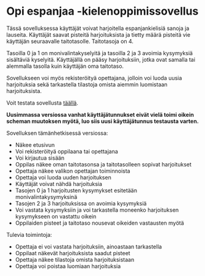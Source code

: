 # Opi espanjaa -kielenoppimissovellus

Tässä sovelluksessa käyttäjät voivat harjoitella espanjankielisiä sanoja ja lauseita. Käyttäjät saavat pisteitä harjoituksista ja tietty määrä pisteitä vie käyttäjän seuraavalle taitotasolle. Taitotasoja on 4.

Tasoilla 0 ja 1 on monivalintakyselyitä ja tasoilla 2 ja 3 avoimia kysymyksiä sisältäviä kyselyitä. Käyttäjällä on pääsy harjoituksiin, jotka ovat samalla tai alemmalla tasolla kuin käyttäjän oma taitotaso.

Sovellukseen voi myös rekisteröityä opettajana, jolloin voi luoda uusia harjoituksia sekä tarkastella tilastoja omista aiemmin luomistaan harjoituksista. 

Voit testata sovellusta [täällä](https://tsoha-language-learning.herokuapp.com/).

**Uusimmassa versiossa vanhat käyttäjätunnukset eivät vielä toimi oikein scheman muutoksen myötä, luo siis uusi käyttäjätunnus testausta varten.**

Sovelluksen tämänhetkisessä versiossa:
- Näkee etusivun
- Voi rekisteröityä oppilaana tai opettajana
- Voi kirjautua sisään
- Oppilas näkee oman taitotasonsa ja taitotasolleen sopivat harjoitukset
- Opettaja näkee valikon opettajan toiminnoista
- Opettaja voi luoda uuden harjoituksen
- Käyttäjät voivat nähdä harjoituksia
- Tasojen 0 ja 1 harjoitusten kysymykset esitetään monivalintakysymyksinä
- Tasojen 2 ja 3 harjoituksissa on avoimia kysymyksiä
- Voi vastata kysymyksiin ja voi tarkastella moneenko harjoituksen kysymykseen on vastattu oikein
- Oppilaiden pisteet ja taitotaso nousevat oikeiden vastausten myötä

Tulevia toimintoja:
- Opettaja ei voi vastata harjoituksiin, ainoastaan tarkastella
- Oppilaat näkevät harjoituksista saadut pisteet
- Opettaja näkee tilastoja omista harjoituksistaan
- Opettaja voi poistaa luomiaan harjoituksia
